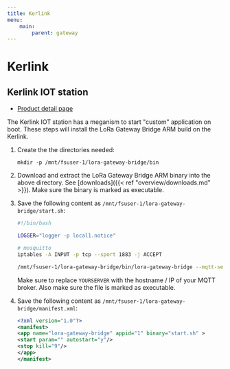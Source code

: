 ```yaml
---
title: Kerlink
menu:
    main:
        parent: gateway
---
```


# Kerlink

## Kerlink IOT station

* [Product detail page](https://www.kerlink.com/product/wirnet-station/)

The Kerlink IOT station has a meganism to start "custom" application on boot.
These steps will install the LoRa Gateway Bridge ARM build on the Kerlink.

1. Create the the directories needed:

    `mkdir -p /mnt/fsuser-1/lora-gateway-bridge/bin`

2. Download and extract the LoRa Gateway Bridge ARM binary into the above
   directory. See [downloads]({{< ref "overview/downloads.md" >}}).
   Make sure the binary is marked as executable.

3. Save the following content as `/mnt/fsuser-1/lora-gateway-bridge/start.sh`:

    ```bash
    #!/bin/bash

    LOGGER="logger -p local1.notice"

    # mosquitto
    iptables -A INPUT -p tcp --sport 1883 -j ACCEPT

    /mnt/fsuser-1/lora-gateway-bridge/bin/lora-gateway-bridge --mqtt-server tcp://YOURSERVER:1883  2>&1 | $LOGGER &
    ```

    Make sure to replace `YOURSERVER` with the hostname / IP of your MQTT
    broker. Also make sure the file is marked as executable.

4. Save the following content as `/mnt/fsuser-1/lora-gateway-bridge/manifest.xml`:

    ```xml
    <?xml version="1.0"?>
    <manifest>
    <app name="lora-gateway-bridge" appid="1" binary="start.sh" >
    <start param="" autostart="y"/>
    <stop kill="9"/>
    </app>
    </manifest>
    ```
